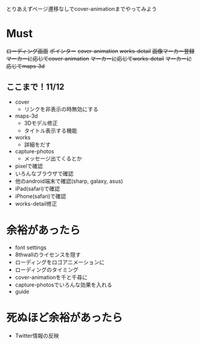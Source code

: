 とりあえずページ遷移なしでcover-animationまでやってみよう

# Must
~~ローディング画面~~
~~ポインター~~
~~cover-animation~~
~~works-detail~~
~~画像マーカー登録~~
~~マーカーに応じてcover-animation~~
~~マーカーに応じてworks-detail~~
~~マーカーに応じてmaps-3d~~

## ここまで！11/12
- cover
    - リンクを非表示の時無効にする
- maps-3d
    - 3Dモデル修正
    - タイトル表示する機能
- works
    - 詳細をだす
- capture-photos
    - メッセージ出てくるとか
- pixelで確認
- いろんなブラウザで確認
- 他のandroid端末で確認(sharp, galaxy, asus)
- iPad(safari)で確認
- iPhone(safari)で確認
- works-detail修正

# 余裕があったら
- font settings
- 8thwallのライセンスを隠す
- ローディングをロゴアニメーションに
- ローディングのタイミング
- cover-animationを千と千尋に
- capture-photosでいろんな効果を入れる
- guide

# 死ぬほど余裕があったら
- Twitter情報の反映
